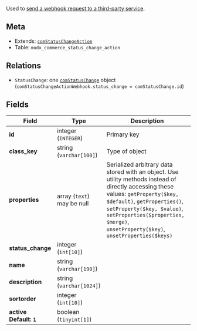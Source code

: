 Used to [send a webhook request to a third-party service](../../Statuses/Webhook_Action).

## Meta

- Extends: [`comStatusChangeAction`](comStatusChangeAction)
- Table: `modx_commerce_status_change_action`

## Relations

- `StatusChange`: one [`comStatusChange`](comStatusChange) object (`comStatusChangeActionWebhook.status_change = comStatusChange.id`)

## Fields


| Field | Type | Description |
| ----- | ---- | ----------- |
| **id** | integer (`INTEGER`) | Primary key |
| **class_key** | string (`varchar[100]`) | Type of object |
| **properties** | array (`text`)<br>may be null | Serialized arbitrary data stored with an object. Use utility methods instead of directly accessing these values: `getProperty($key, $default)`, `getProperties()`, `setProperty($key, $value)`, `setProperties($properties, $merge)`, `unsetProperty($key)`, `unsetProperties($keys)` |
| **status_change** | integer (`int[10]`) |  |
| **name** | string (`varchar[190]`) |  |
| **description** | string (`varchar[1024]`) |  |
| **sortorder** | integer (`int[10]`) |  |
| **active<br>Default: `1`** | boolean (`tinyint[1]`) |  |
